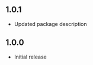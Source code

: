 [comment]: <> (Changelog bum example)
[comment]: <> (## version)
[comment]: <> (### Breaking Changes or ### New Features)
[comment]: <> (* Change description)

## 1.0.1

* Updated package description

## 1.0.0

* Initial release
